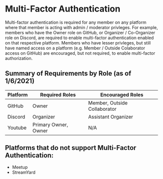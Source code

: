 # Multi-Factor Authentication

Multi-factor authentication is required for any member on any platform where that member is acting with admin / moderator privleges.
For example, members who have the Owner role on GitHub, or Organizer / Co-Organizer role on Discord, are required to enable multi-factor authentication
enabled on that respective platform.
Members who have lesser privleges, but still have named access on a platform (e.g. Member / Outside Colaborator access on GitHub) are encouraged, but not required,
to enable multi-factor authorization.

## Summary of Requirements by Role (as of 1/6/2021)

| Platform | Required Roles | Encouraged Roles |
|---|---|---|
| GitHub | Owner | Member, Outside Collaborator |
| Discord | Organizer | Assistant Organizer |
| Youtube | Primary Owner, Owner | N/A |

## Platforms that do not support Multi-Factor Authentication:

- Meetup
- StreamYard
